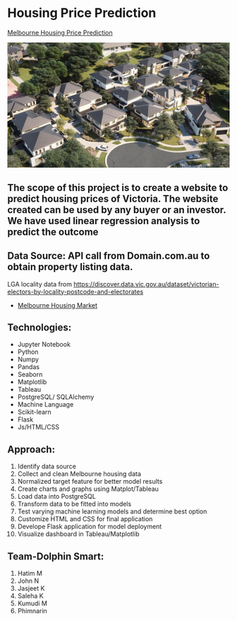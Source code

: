 # Housing Price Prediction
[Melbourne Housing Price Prediction](https://github.com/salehakhatun/Final-Project/)

![Houses Picture](image/melbourne_houses.jpg)


<a name="reason"></a>
## The scope of this project is to create a website to predict housing prices of Victoria. The website created can be used by any buyer or an investor. We have used linear regression analysis to predict the outcome

<a name="source"></a>
## Data Source: API call from Domain.com.au to obtain  property listing data.
LGA locality data from https://discover.data.vic.gov.au/dataset/victorian-electors-by-locality-postcode-and-electorates



- [Melbourne Housing Market](https://www.domain.com.au/)

<a name="tech"></a>
## Technologies: 
- Jupyter Notebook
- Python
- Numpy
- Pandas
- Seaborn
- Matplotlib
- Tableau
- PostgreSQL/ SQLAlchemy
- Machine Language
- Scikit-learn
- Flask
- Js/HTML/CSS


<a name="approach"></a>
## Approach:
01. Identify data source
02. Collect and clean Melbourne housing data
03. Normalized target feature for better model results
04. Create charts and graphs using Matplot/Tableau
05. Load data into PostgreSQL
06. Transform data to be fitted into models
07. Test varying machine learning models and determine best option
08. Customize HTML and CSS for final application
09. Develope Flask application for model deployment
10. Visualize dashboard in Tableau/Matplotlib


<a name="Team-Dolphin Smart"></a>
## Team-Dolphin Smart:
01. Hatim M
02. John N
03. Jasjeet K
04. Saleha K
05. Kumudi M
06. Phimnarin
